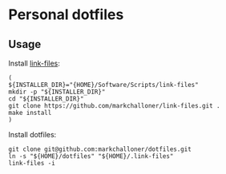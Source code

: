 # Personal dotfiles

## Usage

Install [link-files]:

```
(
${INSTALLER_DIR}="{HOME}/Software/Scripts/link-files"
mkdir -p "${INSTALLER_DIR}"
cd "${INSTALLER_DIR}"
git clone https://github.com/markchalloner/link-files.git .
make install
)
```

Install dotfiles:

```
git clone git@github.com:markchalloner/dotfiles.git
ln -s "${HOME}/dotfiles" "${HOME}/.link-files"
link-files -i
```

[link-files]: https://github.com/markchalloner/link-files
